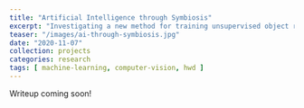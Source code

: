 ```yaml
---
title: "Artificial Intelligence through Symbiosis"
excerpt: "Investigating a new method for training unsupervised object recognition models using egocentric computer vision from head-worn displays."
teaser: "/images/ai-through-symbiosis.jpg"
date: "2020-11-07"
collection: projects
categories: research
tags: [ machine-learning, computer-vision, hwd ]
---
```


Writeup coming soon!